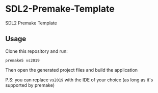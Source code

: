 # SDL2-Premake-Template
SDL2 Premake Template

## Usage
Clone this repository and run:
``` 
premake5 vs2019
```
Then open the generated project files and build the application

P.S: you can replace `vs2019` with the IDE of your choice (as long as it's supported by premake)

